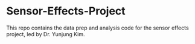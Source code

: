 # Sensor-Effects-Project
This repo contains the data prep and analysis code for the sensor effects project, led by Dr. Yunjung Kim.
